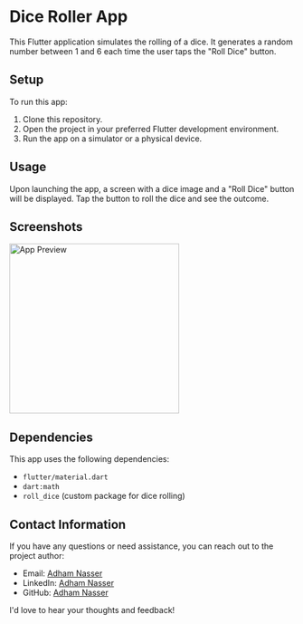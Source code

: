 # Dice Roller App

This Flutter application simulates the rolling of a dice. It generates a random number between 1 and 6 each time the user taps the "Roll Dice" button.

## Setup

To run this app:

1. Clone this repository.
2. Open the project in your preferred Flutter development environment.
3. Run the app on a simulator or a physical device.

## Usage

Upon launching the app, a screen with a dice image and a "Roll Dice" button will be displayed. Tap the button to roll the dice and see the outcome.

## Screenshots

<img src="screenshot/screenrec.gif" alt="App Preview" width="300">

## Dependencies

This app uses the following dependencies:

- `flutter/material.dart`
- `dart:math`
- `roll_dice` (custom package for dice rolling)


## Contact Information

If you have any questions or need assistance, you can reach out to the project author:

- Email: [Adham Nasser](mailto:adhamxiii22@gmail.com)
- LinkedIn: [Adham Nasser](https://www.linkedin.com/in/adhamxiii/)
- GitHub: [Adham Nasser](https://github.com/Adhamxiii)

I'd love to hear your thoughts and feedback!
